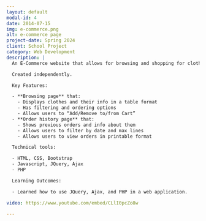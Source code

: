 ```yaml
---
layout: default
modal-id: 4
date: 2014-07-15
img: e-commerce.png
alt: e-commerce page
project-date: Spring 2024
client: School Project
category: Web Development
description: |
  An E-Commerce website that allows for browsing and shopping for clothing items. *Does not have actual purchasing functionality.*

  Created independently.

  Key Features:

  - **Browsing page** that:
    - Displays clothes and their info in a table format
    - Has filtering and ordering options
    - Allows users to “Add/Remove to/from Cart”
  - **Order history page** that:
    - Shows previous orders and info about them
    - Allows users to filter by date and max lines
    - Allows users to view orders in printable format

  Technical tools:

  - HTML, CSS, Bootstrap
  - Javascript, JQuery, Ajax
  - PHP

  Learning Outcomes:

  - Learned how to use JQuery, Ajax, and PHP in a web application.

video: https://www.youtube.com/embed/CLlI0pcZo8w

---
```

